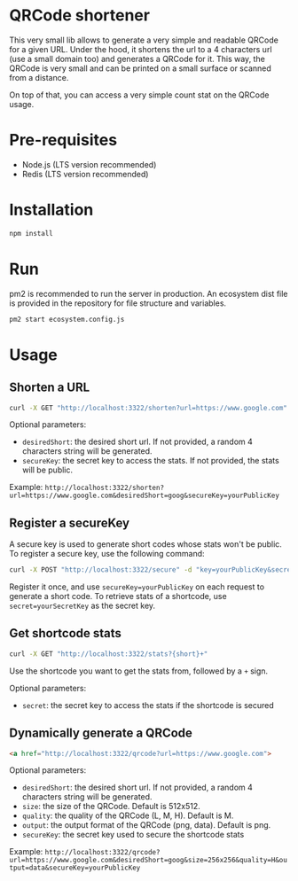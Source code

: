 # QRCode shortener

This very small lib allows to generate a very simple and readable QRCode for a given URL. Under the hood, it shortens the url to a 4 characters url (use a small domain too) and generates a QRCode for it. This way, the QRCode is very small and can be printed on a small surface or scanned from a distance.

On top of that, you can access a very simple count stat on the QRCode usage.

# Pre-requisites

- Node.js (LTS version recommended)
- Redis (LTS version recommended)

# Installation

```bash
npm install
```

# Run

pm2 is recommended to run the server in production.
An ecosystem dist file is provided in the repository for file structure and variables.

```bash
pm2 start ecosystem.config.js
```

# Usage

## Shorten a URL

```bash
curl -X GET "http://localhost:3322/shorten?url=https://www.google.com"
```

Optional parameters:

- `desiredShort`: the desired short url. If not provided, a random 4 characters string will be generated.
- `secureKey`: the secret key to access the stats. If not provided, the stats will be public.

Example: `http://localhost:3322/shorten?url=https://www.google.com&desiredShort=goog&secureKey=yourPublicKey`

## Register a secureKey

A secure key is used to generate short codes whose stats won't be public. To register a secure key, use the following command:

```bash
curl -X POST "http://localhost:3322/secure" -d "key=yourPublicKey&secret=yourSecretKey" -H "Content-Type: application/x-www-form-urlencoded" -H "Accept: application/json"
```

Register it once, and use `secureKey=yourPublicKey` on each request to generate a short code.
To retrieve stats of a shortcode, use `secret=yourSecretKey` as the secret key.

## Get shortcode stats

```bash
curl -X GET "http://localhost:3322/stats?{short}+"
```

Use the shortcode you want to get the stats from, followed by a `+` sign.

Optional parameters:

- `secret`: the secret key to access the stats if the shortcode is secured

## Dynamically generate a QRCode

```html
<a href="http://localhost:3322/qrcode?url=https://www.google.com">
```

Optional parameters:

- `desiredShort`: the desired short url. If not provided, a random 4 characters string will be generated.
- `size`: the size of the QRCode. Default is 512x512.
- `quality`: the quality of the QRCode (L, M, H). Default is M.
- `output`: the output format of the QRCode (png, data). Default is png.
- `secureKey`: the secret key used to secure the shortcode stats

Example: `http://localhost:3322/qrcode?url=https://www.google.com&desiredShort=goog&size=256x256&quality=H&output=data&secureKey=yourPublicKey`
